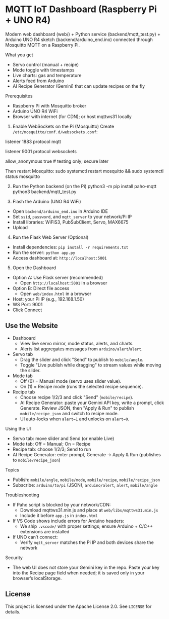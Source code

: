 MQTT IoT Dashboard (Raspberry Pi + UNO R4)
=================================================

Modern web dashboard (web/) + Python service (backend/mqtt_test.py) + Arduino UNO R4 sketch (backend/arduino_end.ino) connected through Mosquitto MQTT on a Raspberry Pi.

What you get
- Servo control (manual + recipe)
- Mode toggle with timestamps
- Live charts: gas and temperature
- Alerts feed from Arduino
- AI Recipe Generator (Gemini) that can update recipes on the fly

Prerequisites
- Raspberry Pi with Mosquitto broker
- Arduino UNO R4 WiFi
- Browser with internet (for CDN); or host mqttws31 locally

1) Enable WebSockets on the Pi (Mosquitto)
Create `/etc/mosquitto/conf.d/websockets.conf`:

listener 1883
protocol mqtt

listener 9001
protocol websockets

allow_anonymous true  # testing only; secure later

Then restart Mosquitto:
sudo systemctl restart mosquitto && sudo systemctl status mosquitto

2) Run the Python backend (on the Pi)
python3 -m pip install paho-mqtt
python3 backend/mqtt_test.py

3) Flash the Arduino (UNO R4 WiFi)
- Open `backend/arduino_end.ino` in Arduino IDE
- Set `ssid`, `password`, and `mqtt_server` to your network/Pi IP
- Install libraries: WiFiS3, PubSubClient, Servo, MAX6675
- Upload

4) Run the Flask Web Server (Optional)
- Install dependencies: `pip install -r requirements.txt`
- Run the server: `python app.py`
- Access dashboard at: `http://localhost:5001`

5) Open the Dashboard
- Option A: Use Flask server (recommended)
  - Open `http://localhost:5001` in a browser
- Option B: Direct file access
  - Open `web/index.html` in a browser
- Host: your Pi IP (e.g., 192.168.1.50)
- WS Port: 9001
- Click Connect

Use the Website
---------------
- Dashboard
  - View live servo mirror, mode status, alerts, and charts.
  - Alerts list aggregates messages from `arduino/alert`/`alert`.
- Servo tab
  - Drag the slider and click "Send" to publish to `mobile/angle`.
  - Toggle "Live publish while dragging" to stream values while moving the slider.
- Mode tab
  - Off (0) = Manual mode (servo uses slider value).
  - On (1) = Recipe mode (runs the selected recipe sequence).
- Recipe tab
  - Choose recipe 1/2/3 and click "Send" (`mobile/recipe`).
  - AI Recipe Generator: paste your Gemini API key, write a prompt, click Generate. Review JSON, then "Apply & Run" to publish `mobile/recipe_json` and switch to recipe mode.
  - UI auto-locks when `alert=1` and unlocks on `alert=0`.

Using the UI
- Servo tab: move slider and Send (or enable Live)
- Mode tab: Off = Manual; On = Recipe
- Recipe tab: choose 1/2/3; Send to run
- AI Recipe Generator: enter prompt, Generate → Apply & Run (publishes to `mobile/recipe_json`)

Topics
- Publish: `mobile/angle`, `mobile/mode`, `mobile/recipe`, `mobile/recipe_json`
- Subscribe: `arduino/to/pi` (JSON), `arduino/alert`, `alert`, `mobile/angle`

Troubleshooting
- If Paho script is blocked by your network/CDN:
  - Download mqttws31.min.js and place at `web/libs/mqttws31.min.js`
  - Include it before `app.js` in `index.html`
- If VS Code shows include errors for Arduino headers:
  - We ship `.vscode/` with proper settings; ensure Arduino + C/C++ extensions are installed
- If UNO can’t connect:
  - Verify `mqtt_server` matches the Pi IP and both devices share the network

Security
- The web UI does not store your Gemini key in the repo. Paste your key into the Recipe page field when needed; it is saved only in your browser’s localStorage.

License
-------
This project is licensed under the Apache License 2.0. See `LICENSE` for details.

